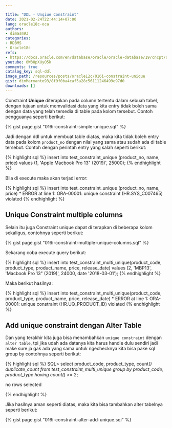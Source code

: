```yaml
---

title: "DDL - Unqiue Constraint"
date: 2021-02-24T22:44:14+07:00
lang: oracle18c-oca
authors:
- dimasm93
categories:
- RDBMS
- Oracle18c
refs: 
- https://docs.oracle.com/en/database/oracle/oracle-database/19/cncpt/data-integrity.html#GUID-077C26A1-49C3-4E72-AE1D-7CEDD997917A
youtube: 0W3UpXUyO5k
comments: true
catalog_key: sql-ddl
image_path: /resources/posts/oracle12c/016i-constraint-unique
gist: dimMaryanto93/8f9f0ba4caf5a28c56111246499e97d0
downloads: []
---
```


Constraint **Unique** diterapkan pada column tertentu dalam sebuah tabel, dengan tujuan untuk memvalidasi data yang kita entry tidak boleh sama dengan data yang telah tersedia di table pada kolom tersebut. Contoh pengguanya seperti berikut:

<!--more-->

{% gist page.gist "016i-constraint-simple-unique.sql" %}

Jadi dengan ddl untuk membuat table diatas, maka kita tidak boleh entry data pada kolom `product_no` dengan nilai yang sama atau sudah ada di table tersebut. Contoh dengan perintah entry yang salah seperti berikut:

{% highlight sql %}
insert into test_constraint_unique (product_no, name, price)
values (1, 'Apple Macbook Pro 13" (2019)', 25000);
{% endhighlight %}

Bila di execute maka akan terjadi error: 

{% highlight sql %}
insert into test_constraint_unique (product_no, name, price)
*
ERROR at line 1:
ORA-00001: unique constraint (HR.SYS_C007465) violated
{% endhighlight %}

## Unique Constraint multiple columns

Selain itu juga Constraint unique dapat di terapkan di beberapa kolom sekaligus, contohnya seperti berikut:

{% gist page.gist "016i-constraint-multiple-unique-columns.sql" %}

Sekarang coba execute query berikut:

{% highlight sql %}
insert into test_constraint_multi_unique(product_code, product_type, product_name, price, release_date)
values (2, 'MBP13', 'Macbook Pro 13" (2019)', 24000, date '2018-03-01');
{% endhighlight %}

Maka berikut hasilnya:

{% highlight sql %}
insert into test_constraint_multi_unique(product_code, product_type, product_name, price, release_date)
*
ERROR at line 1:
ORA-00001: unique constraint (HR.UQ_PRODUCT_ID) violated
{% endhighlight %}

## Add unique constraint dengan Alter Table

Dan yang terakhir kita juga bisa menambahkan `unique constraint` dengan `alter table`, tpi jika udah ada datanya kita harus handle dulu sendiri jadi make sure ja gak ada yang sama untuk ngechecknya kita bisa pake sql group by contohnya seperti berikut:

{% highlight sql %}
SQL> select product_code, product_type, count(*) duplicate_count
from test_constraint_multi_unique
group by product_code, product_type
having count(*) >= 2;

no rows selected

{% endhighlight %}

Jika hasilnya aman seperti diatas, maka kita bisa tambahkan alter tabelnya seperti berikut:

{% gist page.gist "016i-constraint-alter-add-unique.sql" %}